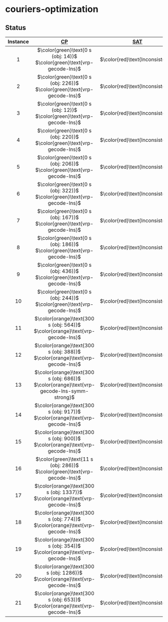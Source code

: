 # couriers-optimization


## Status
<!-- Do NOT remove the comments below -->
<!-- begin-status -->
| Instance | [CP](./method-statuses/cp-status.md) | [SAT](./method-statuses/sat-status.md) | [SMT](./method-statuses/smt-status.md) | [MILP](./method-statuses/milp-status.md) |
|:-:| :---:|:---:|:---:|:---:|
| $1$ | $\color{green}\text{0 s (obj: 14)}$</br>$\color{green}\text{vrp-gecode-lns}$ | $\color{red}\text{Inconsistent}$ | $\color{red}\text{Inconsistent}$ | $\color{green}\text{0 s (obj: 14)}$</br>$\color{green}\text{initial-model-highs}$ | 
| $2$ | $\color{green}\text{0 s (obj: 226)}$</br>$\color{green}\text{vrp-gecode-lns}$ | $\color{red}\text{Inconsistent}$ | $\color{red}\text{Inconsistent}$ | $\color{green}\text{0 s (obj: 226)}$</br>$\color{green}\text{initial-model-highs}$ | 
| $3$ | $\color{green}\text{0 s (obj: 12)}$</br>$\color{green}\text{vrp-gecode-lns}$ | $\color{red}\text{Inconsistent}$ | $\color{red}\text{Inconsistent}$ | $\color{green}\text{0 s (obj: 12)}$</br>$\color{green}\text{initial-model-highs}$ | 
| $4$ | $\color{green}\text{0 s (obj: 220)}$</br>$\color{green}\text{vrp-gecode-lns}$ | $\color{red}\text{Inconsistent}$ | $\color{red}\text{Inconsistent}$ | $\color{green}\text{0 s (obj: 220)}$</br>$\color{green}\text{initial-model-highs}$ | 
| $5$ | $\color{green}\text{0 s (obj: 206)}$</br>$\color{green}\text{vrp-gecode-lns}$ | $\color{red}\text{Inconsistent}$ | $\color{red}\text{Inconsistent}$ | $\color{green}\text{0 s (obj: 206)}$</br>$\color{green}\text{initial-model-highs}$ | 
| $6$ | $\color{green}\text{0 s (obj: 322)}$</br>$\color{green}\text{vrp-gecode-lns}$ | $\color{red}\text{Inconsistent}$ | $\color{red}\text{Inconsistent}$ | $\color{green}\text{0 s (obj: 322)}$</br>$\color{green}\text{initial-model-highs}$ | 
| $7$ | $\color{green}\text{0 s (obj: 167)}$</br>$\color{green}\text{vrp-gecode-lns}$ | $\color{red}\text{Inconsistent}$ | $\color{red}\text{Inconsistent}$ | $\color{green}\text{3 s (obj: 167)}$</br>$\color{green}\text{implied-model-highs}$ | 
| $8$ | $\color{green}\text{0 s (obj: 186)}$</br>$\color{green}\text{vrp-gecode-lns}$ | $\color{red}\text{Inconsistent}$ | $\color{red}\text{Inconsistent}$ | $\color{green}\text{0 s (obj: 186)}$</br>$\color{green}\text{initial-model-highs}$ | 
| $9$ | $\color{green}\text{0 s (obj: 436)}$</br>$\color{green}\text{vrp-gecode-lns}$ | $\color{red}\text{Inconsistent}$ | $\color{red}\text{Inconsistent}$ | $\color{green}\text{0 s (obj: 436)}$</br>$\color{green}\text{implied-model-highs}$ | 
| $10$ | $\color{green}\text{0 s (obj: 244)}$</br>$\color{green}\text{vrp-gecode-lns}$ | $\color{red}\text{Inconsistent}$ | $\color{red}\text{Inconsistent}$ | $\color{green}\text{0 s (obj: 244)}$</br>$\color{green}\text{implied-model-highs}$ | 
| $11$ | $\color{orange}\text{300 s (obj: 564)}$</br>$\color{orange}\text{vrp-gecode-lns}$ | $\color{red}\text{Inconsistent}$ | $\color{red}\text{Inconsistent}$ | $\color{lightgray}\text{Timeout}$ | 
| $12$ | $\color{orange}\text{300 s (obj: 388)}$</br>$\color{orange}\text{vrp-gecode-lns}$ | $\color{red}\text{Inconsistent}$ | $\color{red}\text{Inconsistent}$ | $\color{lightgray}\text{Timeout}$ | 
| $13$ | $\color{orange}\text{300 s (obj: 686)}$</br>$\color{orange}\text{vrp-gecode-lns-symm-strong}$ | $\color{red}\text{Inconsistent}$ | $\color{red}\text{Inconsistent}$ | $\color{lightgray}\text{Timeout}$ | 
| $14$ | $\color{orange}\text{300 s (obj: 917)}$</br>$\color{orange}\text{vrp-gecode-lns}$ | $\color{red}\text{Inconsistent}$ | $\color{red}\text{Inconsistent}$ | $\color{lightgray}\text{Timeout}$ | 
| $15$ | $\color{orange}\text{300 s (obj: 900)}$</br>$\color{orange}\text{vrp-gecode-lns}$ | $\color{red}\text{Inconsistent}$ | $\color{red}\text{Inconsistent}$ | $\color{lightgray}\text{Timeout}$ | 
| $16$ | $\color{green}\text{11 s (obj: 286)}$</br>$\color{green}\text{vrp-gecode-lns}$ | $\color{red}\text{Inconsistent}$ | $\color{red}\text{Inconsistent}$ | $\color{lightgray}\text{Timeout}$ | 
| $17$ | $\color{orange}\text{300 s (obj: 1337)}$</br>$\color{orange}\text{vrp-gecode-lns}$ | $\color{red}\text{Inconsistent}$ | $\color{red}\text{Inconsistent}$ | $\color{lightgray}\text{Timeout}$ | 
| $18$ | $\color{orange}\text{300 s (obj: 774)}$</br>$\color{orange}\text{vrp-gecode-lns}$ | $\color{red}\text{Inconsistent}$ | $\color{red}\text{Inconsistent}$ | $\color{lightgray}\text{Timeout}$ | 
| $19$ | $\color{orange}\text{300 s (obj: 354)}$</br>$\color{orange}\text{vrp-gecode-lns}$ | $\color{red}\text{Inconsistent}$ | $\color{red}\text{Inconsistent}$ | $\color{lightgray}\text{Timeout}$ | 
| $20$ | $\color{orange}\text{300 s (obj: 1286)}$</br>$\color{orange}\text{vrp-gecode-lns}$ | $\color{red}\text{Inconsistent}$ | $\color{red}\text{Inconsistent}$ | $\color{lightgray}\text{Timeout}$ | 
| $21$ | $\color{orange}\text{300 s (obj: 653)}$</br>$\color{orange}\text{vrp-gecode-lns}$ | $\color{red}\text{Inconsistent}$ | $\color{red}\text{Inconsistent}$ | $\color{lightgray}\text{Timeout}$ | 

<!-- end-status -->